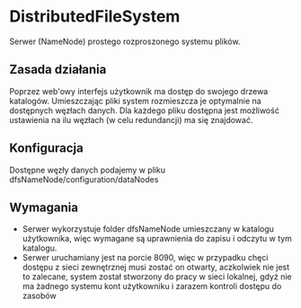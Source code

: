 # DistributedFileSystem
Serwer (NameNode) prostego rozproszonego systemu plików. 

## Zasada działania
Poprzez web'owy interfejs użytkownik ma dostęp do swojego drzewa katalogów. Umieszczając pliki system rozmieszcza je optymalnie na
dostępnych węzłach danych. Dla każdego pliku dostępna jest możliwość ustawienia na ilu węzłach (w celu redundancji) ma się znajdować.

## Konfiguracja
Dostępne węzły danych podajemy w pliku dfsNameNode/configuration/dataNodes

## Wymagania
 - Serwer wykorzystuje folder dfsNameNode umieszczany w katalogu użytkownika, więc wymagane są uprawnienia do zapisu i odczytu w tym katalogu.
 - Serwer uruchamiany jest na porcie 8090, więc w przypadku chęci dostępu z sieci zewnętrznej musi zostać on otwarty, aczkolwiek nie jest to
 zalecane, system został stworzony do pracy w sieci lokalnej, gdyż nie ma żadnego systemu kont użytkowniku i zarazem kontroli dostępu do 
 zasobów
